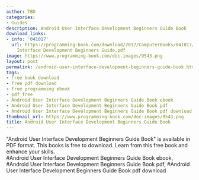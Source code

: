 ```yaml
---
author: TBD
categories:
- Guides
description: Android User Interface Development Beginners Guide Book
download_links:
- info: '041017'
  url: https://programming-book.com/download/2017/ComputerBooks/041017/Android User
    Interface Development Beginners Guide.pdf
image: https://www.programming-book.com/doc-images/9543.png
layout: post
permalink: /android-user-interface-development-beginners-guide-book.html
tags:
- free book download
- free pdf download
- free programming ebook
- pdf free
- Android User Interface Development Beginners Guide Book ebook
- Android User Interface Development Beginners Guide Book pdf
- Android User Interface Development Beginners Guide Book pdf download
thumbnail_url: https://www.programming-book.com/doc-images/9543.png
title: Android User Interface Development Beginners Guide Book
---
```


 
<div class="item-desc text-justify">
  "Android User Interface Development Beginners Guide Book" is available in PDF format. This books is free to download. Learn from this free book and enhance your skills.
  <br>
  #Android User Interface Development Beginners Guide Book ebook, #Android User Interface Development Beginners Guide Book pdf, #Android User Interface Development Beginners Guide Book pdf download
</div>